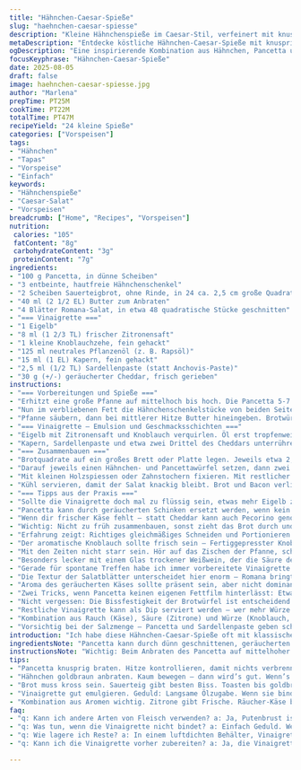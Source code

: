 ```yaml
---
title: "Hähnchen-Caesar-Spieße"
slug: "haehnchen-caesar-spiesse"
description: "Kleine Hähnchenspieße im Caesar-Stil, verfeinert mit knusprigem Pancetta statt Bacon, geräuchertem Cheddar statt Parmesan, unterlegt mit krossem Sauerteigbrot. Selbstgemachte Caesar-Vinaigrette mit Sardellenpaste, Zitronensaft, frischem Knoblauch und feinen Kapern. Perfekt für Vorspeisen oder Tapas – die Brocken sollen saftig bleiben, das Brot knackig, die Vinaigrette cremig, nicht zu dominant. Ein bisschen rauchig, frisch, salzig – so lebt die Textur vom besten Zusammenspiel. Auf echtes Timing achten, Hitze gut nutzen und Gewürze nicht überdecken. Genug Inspiration, um aus Altbewährtem etwas Eigenes zu basteln, das nicht langweilt."
metaDescription: "Entdecke köstliche Hähnchen-Caesar-Spieße mit knuspriger Pancetta und rauchigem Cheddar. Perfekt für kreative Vorspeisen."
ogDescription: "Eine inspirierende Kombination aus Hähnchen, Pancetta und geräuchertem Cheddar – entdecke diese leckeren Caesar-Spieße für dein nächstes Tapas-Buffet."
focusKeyphrase: "Hähnchen-Caesar-Spieße"
date: 2025-08-05
draft: false
image: haehnchen-caesar-spiesse.jpg
author: "Marlena"
prepTime: PT25M
cookTime: PT22M
totalTime: PT47M
recipeYield: "24 kleine Spieße"
categories: ["Vorspeisen"]
tags:
- "Hähnchen"
- "Tapas"
- "Vorspeise"
- "Einfach"
keywords:
- "Hähnchenspieße"
- "Caesar-Salat"
- "Vorspeisen"
breadcrumb: ["Home", "Recipes", "Vorspeisen"]
nutrition: 
 calories: "105"
 fatContent: "8g"
 carbohydrateContent: "3g"
 proteinContent: "7g"
ingredients:
- "100 g Pancetta, in dünne Scheiben"
- "3 entbeinte, hautfreie Hähnchenschenkel"
- "2 Scheiben Sauerteigbrot, ohne Rinde, in 24 ca. 2,5 cm große Quadrate geschnitten"
- "40 ml (2 1/2 EL) Butter zum Anbraten"
- "4 Blätter Romana-Salat, in etwa 48 quadratische Stücke geschnitten"
- "=== Vinaigrette ==="
- "1 Eigelb"
- "8 ml (1 2/3 TL) frischer Zitronensaft"
- "1 kleine Knoblauchzehe, fein gehackt"
- "125 ml neutrales Pflanzenöl (z. B. Rapsöl)"
- "15 ml (1 EL) Kapern, fein gehackt"
- "2,5 ml (1/2 TL) Sardellenpaste (statt Anchovis-Paste)"
- "30 g (+/-) geräucherter Cheddar, frisch gerieben"
instructions:
- "=== Vorbereitungen und Spieße ==="
- "Erhitzt eine große Pfanne auf mittelhoch bis hoch. Die Pancetta 5-7 Minuten knusprig auslassen, wenden, bis sie zu knistern beginnt und Farbe bekommt. Die Pfanne dabei nicht zu voll machen, lieber in Etappen. Dann auf Küchenpapier abtropfen. Wichtig: Das Fett nicht wegschütten!"
- "Nun im verbliebenen Fett die Hähnchenschenkelstücke von beiden Seiten 7-8 Minuten anbraten – kaum bewegen, damit die Oberfläche schön braun wird, Zeichen für richtig gegartes Fleisch. Salzen, pfeffern und kurz ruhen lassen, bevor ihr sie in 24 gleich große Quadrate schneidet. Fleisch sollte nicht mehlig, sondern noch ein bisschen saftig sein."
- "Pfanne säubern, dann bei mittlerer Hitze Butter hineingeben. Brotwürfel darin rundum goldbraun toasten, dauert ca. 6 Minuten. Wer keinen Cheesebrotton will, kann einfach Weißbrot knusprig machen, aber der Sauerteig gibt dieses Extra, das ich gern mag."
- "=== Vinaigrette – Emulsion und Geschmacksschichten ==="
- "Eigelb mit Zitronensaft und Knoblauch verquirlen. Öl erst tropfenweise zugeben, kräftig schlagen. Wenns dicker wird und beginnt zu emulgieren, das Öl langsam in dünnem Strahl einarbeiten. Geduld hier bringt Cremigkeit, nicht hasten und Öl zu schnell reinhauen."
- "Kapern, Sardellenpaste und etwa zwei Drittel des Cheddars unterrühren. Die Restmenge kommt später als Finish zum Bestreuen. Sardellenpaste bringt mehr Tiefe als reine Anchovis, schmeckt aromatischer und weniger salzig, hat sich bei mir bewährt, falls bei euch Anchovis nicht im Haus sind."
- "=== Zusammenbauen ==="
- "Brotquadrate auf ein großes Brett oder Platte legen. Jeweils etwa 2,5 ml (halber Teelöffel) Vinaigrette gleichmäßig verteilen – nicht spritzen, sondern vorsichtig tupfen, so gibt’s Geschmacksschichten ohne Ei-Unfälle."
- "Darauf jeweils einen Hähnchen- und Pancettawürfel setzen, dann zwei Salatblätter überlappen und darauf arrangieren. Salat sorgt für Frische und braucht ein bisschen Volumen, damit die Textur nicht monoton wird."
- "Mit kleinen Holzspiessen oder Zahnstochern fixieren. Mit restlicher Vinaigrette einen kleinen Tupfer oben drauf geben, dann zuletzt Cheddar bestreuen – bringt Schärfe und Raucharoma, das man bei Caesar-Varianten gern vergisst, aber unverzichtbar ist."
- "Kühl servieren, damit der Salat knackig bleibt. Brot und Bacon verlieren sonst viel von ihrem Crunch."
- "=== Tipps aus der Praxis ==="
- "Sollte die Vinaigrette doch mal zu flüssig sein, etwas mehr Eigelb zufügen, aber nicht übertreiben, sonst wirds zu dick. Fällt das Emulgieren schwer, Pfanne und Zutaten auf Zimmertemperatur bringen, oder langsam und gleichmäßig schlagen."
- "Pancetta kann durch geräucherten Schinken ersetzt werden, wenn kein Pancetta verfügbar ist, bringt einen anderen, aber guten Geschmack. Hähnchen kannst du auch mit Putenbrust machen, wenn magerer gewünscht."
- "Wenn dir frischer Käse fehlt – statt Cheddar kann auch Pecorino genommen werden, gibt salzigen Kick. Parmesan geht auch, aber dann nicht räuchern, sondern pur verwenden."
- "Wichtig: Nicht zu früh zusammenbauen, sonst zieht das Brot durch und wird matschig; lieber kurz vor dem Servieren. Zur Not kannst du Brot leicht antoasten, bevor die kleinen Happen angerichtet werden, das macht mehr Standfestigkeit."
- "Erfahrung zeigt: Richtiges gleichmäßiges Schneiden und Portionieren der Brote und Fleischstücke schafft aussehende Einheitlichkeit – das Auge isst bekanntlich mit."
- "Der aromatische Knoblauch sollte frisch sein – Fertiggepresster Knoblauch schmeckt schnell muffig und nimmt der Vinaigrette Frische."
- "Mit den Zeiten nicht starr sein. Hör auf das Zischen der Pfanne, schau auf die Farbe vom Fleisch und Brot – das ist oft besser als Timer."
- "Besonders lecker mit einem Glas trockener Weißwein, der die Säure der Vinaigrette balanciert und Zwischengänge im Menü elegant ergänzt. Die Vinaigrette kann man sogar mit etwas Dijon-Senf verfeinern für mehr Biss – aber vorsichtig dosieren."
- "Gerade für spontane Treffen habe ich immer vorbereitete Vinaigrette im Kühlschrank, die kommt blitzschnell auf die kalten Zutaten, wenn die Gäste klingeln. Keinesfalls geschnittenes Fleisch schon mit der Vinaigrette mischen – alles wird sonst zu weich."
- "Die Textur der Salatblätter unterscheidet hier enorm – Romana bringt festen Biss und knackt wohltuend, Blattspinat bräuchte mehr Volumen oder Füllung, persönlicher Geschmackssache."
- "Aroma des geräucherten Käses sollte präsent sein, aber nicht dominant – daher nach und nach beim Abschmecken die Menge abstimmen. In Küchengeräuschen denke ich an das Knacken der Pancetta, das Knistern beim Anbraten und das Knistern vom toastenden Brot – all das sind Signale, ob wir im Zeitplan sind."
- "Zwei Tricks, wenn Pancetta keinen eigenen Fettfilm hinterlässt: Etwas Olivenöl zugeben, aber sparsam, sonst öligen Geschmack vermeiden."
- "Nicht vergessen: Die Bissfestigkeit der Brotwürfel ist entscheidend – kein zu weiches Brot nehmen, sonst saugt es die Vinaigrette zu schnell auf und wird zäh."
- "Restliche Vinaigrette kann als Dip serviert werden – wer mehr Würze braucht, kann mehr Sardellenpaste oder Kapern hinzufügen. Knoblauch auch gern mehr, je nach Geschmack, aber Vorsicht - zart sein lassen mit dem Aroma."
- "Kombination aus Rauch (Käse), Säure (Zitrone) und Würze (Knoblauch, Kapern) stimmt. Manchmal ein bisschen frisch gemahlener schwarzer Pfeffer direkt vor dem Servieren drübergeben, macht noch mehr Punch."
- "Vorsichtig bei der Salzmenge – Pancetta und Sardellenpaste geben schon Salz ab."
introduction: "Ich habe diese Hähnchen-Caesar-Spieße oft mit klassischem Bacon und Parmesan gemacht, aber diesmal wollte ich was rauchiges und ein bisschen mehr Tiefe, deshalb Pancetta und Cheddar. Man lernt schnell: Timing ist das A und O. Brot knackig, Fleisch saftig, Vinaigrette cremig – nicht zu sauer oder zu dominant. Immer auf die kleinen Signale achten: Zischen in der Pfanne, goldene Farbe, der Duft nach geräuchertem Käse. Es ist nicht kompliziert – aber nur wer warten kann, wird den Unterschied merken. Ausprobiert, verbessert, wieder verworfen – so entstehen Lieblingsrezepte. Halt gute, einfache Küche für bequeme Abende oder Gäste, die nicht nur abbeißen, sondern schmecken wollen."
ingredientsNote: "Pancetta kann durch dünn geschnittenen, geräucherten Schinken ersetzt werden, falls keiner vorhanden ist. Sauerteigbrot bringt mehr Textur als Weißbrot; aber auch Ciabatta oder Baguette eignen sich, wenn in kleine Stücke geschnitten und gut getoastet. Sardellenpaste gibt mehr Tiefe als ganze Anchovis – die lassen sich aber ebenso verwenden. Geriebener geräucherter Cheddar sorgt für rauchigen Geschmack statt Parmesan – ein Twist, der für viele überraschend gut funktioniert. Die Vinaigrette sollte frisch zubereitet werden und nur mit hochwertigem Öl – neutral, um die Aromen nicht zu übertönen. Kapern sollten fein gehackt werden, damit sie sich gut verteilen. Frischer Knoblauch ist unverzichtbar für die aromatische Basis."
instructionsNote: "Wichtig: Beim Anbraten des Pancetta auf mittelhoher Hitze aufpassen, dass er kross wird, aber nicht verbrennt. Das ausgelassene Fett gibt Geschmack fürs Hähnchen. Hähnchenbrust nicht zu dünn schneiden, damit sie saftig bleibt. Brot muss vor dem Zusammenbauen gut geröstet sein, sonst wirds schnell matschig. Die Vinaigrette langsam emulgieren – am besten mit einem Schneebesen, klarn Unterschied, wann sie bindet. Kurz vor dem Servieren die Spieße zusammenstellen, sonst wird das Brot durchweicht. Die kleinen Spieße gleichmäßig portionieren, die kleinen Details geben optisch viel. Wer zu viel Vinaigrette hat, kann aufbewahren oder als Dip anbieten. Frisch geriebener Käse zum Schluss sorgt für Farbe und Aroma. Seid nicht zu streng mit Zeiten – hört auf eure Sinne."
tips:
- "Pancetta knusprig braten. Hitze kontrollieren, damit nichts verbrennt. Hört das Zischen? Perfekt. Fett wegschütten nicht. Es verleiht Geschmack."
- "Hähnchen goldbraun anbraten. Kaum bewegen – dann wird’s gut. Wenn’s schön braun ist, dann ab ins Schneidebrett. Saftig bleibt wichtig. Nicht mühselig arbeiten."
- "Brot muss kross sein. Sauerteig gibt besten Biss. Toasten bis goldbraun, je nachdem. Warm anrichten, sonst wird’s matschig. Timing ist alles hier."
- "Vinaigrette gut emulgieren. Geduld: Langsame Ölzugabe. Wenn sie bindet, wird sie cremig. Auch das Aromaintensivieren. Salz nicht übertreiben bei Sardellenpaste."
- "Kombination aus Aromen wichtig. Zitrone gibt Frische. Räucher-Käse bietet Tiefe. Bitterschokoladige Geschmäcker meiden. Abschmecken bis es passt, macht die Speise."
faq:
- "q: Kann ich andere Arten von Fleisch verwenden? a: Ja, Putenbrust ist auch möglich. Aber unbedingt darauf achten, dünn zu schneiden. Hühnerfleisch sollte saftig bleiben. Eine Alternative ist Schweinefleisch, macht es herzhafter."
- "q: Was tun, wenn die Vinaigrette nicht bindet? a: Einfach Geduld. Weitere Emulgierung mit Öl. Immer bei Raumtemperatur starten. Wenn es schwerfällt, abschmecken. Vielleicht Komponenten anpassen."
- "q: Wie lagere ich Reste? a: In einem luftdichten Behälter, Vinaigrette separat. Hähnchen und Brot nicht zusammenlagern. Beides bewahren, aber darauf achten, dass Brot nicht weich wird."
- "q: Kann ich die Vinaigrette vorher zubereiten? a: Ja, die Vinaigrette haltet gut. Einfach im Kühlschrank lagern. Ungeschnitten niemals mit dem Fleisch mischen. Frische bei den Happen wichtig."

---
```

